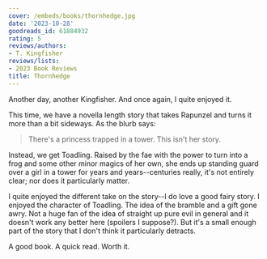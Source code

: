 ```yaml
---
cover: /embeds/books/thornhedge.jpg
date: '2023-10-28'
goodreads_id: 61884932
rating: 5
reviews/authors:
- T. Kingfisher
reviews/lists:
- 2023 Book Reviews
title: Thornhedge
---
```

Another day, another Kingfisher. And once again, I quite enjoyed it. 

This time, we have a novella length story that takes Rapunzel and turns it more than a bit sideways. As the blurb says:

> There's a princess trapped in a tower. This isn't her story.

Instead, we get Toadling. Raised by the fae with the power to turn into a frog and some other minor magics of her own, she ends up standing guard over a girl in a tower for years and years--centuries really, it's not entirely clear; nor does it particularly matter. 

I quite enjoyed the different take on the story--I do love a good fairy story. I enjoyed the character of Toadling. The idea of the bramble and a gift gone awry. Not a huge fan of the idea of straight up pure evil in general and it doesn't work any better here (spoilers I suppose?). But it's a small enough part of the story that I don't think it particularly detracts. 

A good book. A quick read. Worth it. 

<!--more-->